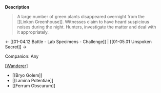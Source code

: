 **Description**
> A large number of green plants disappeared overnight from the [[Linkon Greenhouse]]. Witnesses claim to have heard suspicious noises during the night. Hunters, investigate the matter and deal with it appropriately.

← [[01-04.12 Battle - Lab Specimens - Challenge]] | [[01-05.01 Unspoken Secret]] →

Companion: Any

[[Wanderer]](s)
* [[Bryo Golem]]
* [[Lamina Potentiae]]
* [[Ferrum Obscurum]]